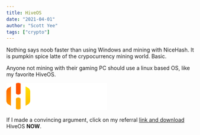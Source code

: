 ```yaml
---
title: HiveOS 
date: "2021-04-01"
author: "Scott Yee"
tags: ["crypto"]
---
```


Nothing says noob faster than using Windows and mining with NiceHash.  It is pumpkin spice latte of the crypocurrency mining world.  Basic.

Anyone not mining with their gaming PC should use a linux based OS, like my favorite HiveOS.  

![](./hiveos.svg)

If I made a convincing argument, click on my referral [link and download](https://hiveos.farm?ref=44770) HiveOS **NOW**.


